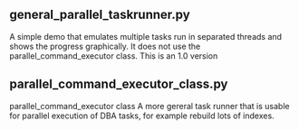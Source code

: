 ## general_parallel_taskrunner.py 
  A simple demo that emulates multiple tasks run in separated threads and shows the progress graphically.
  It does not use the parallel_command_executor class. This is an 1.0 version

## parallel_command_executor_class.py
 parallel_command_executor class 
 A more gereral task runner that is usable for parallel execution of DBA tasks, for example rebuild lots of indexes.
 
